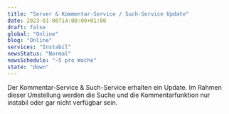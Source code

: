 ```yaml
---
title: "Server & Kommentar-Service / Such-Service Update"
date: 2023-01-06T14:00:00+01:00
draft: false
global: "Online"
blog: "Online"
services: "Instabil"
newsStatus: "Normal"
newsSchedule: "~5 pro Woche"
state: "down"
---
```


Der Kommentar-Service & Such-Service erhalten ein Update. Im Rahmen dieser Umstellung werden die Suche und die Kommentarfunktion nur instabil oder gar nicht verfügbar sein.